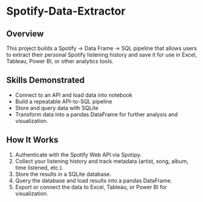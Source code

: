 # Spotify-Data-Extractor

## Overview

This project builds a Spotify → Data Frame → SQL pipeline that allows users to extract their personal Spotify listening history and save it for use in Excel, Tableau, Power BI, or other analytics tools.

## Skills Demonstrated

* Connect to an API and load data into notebook
* Build a repeatable API-to-SQL pipeline
* Store and query data with SQLite
* Transform data into a pandas DataFrame for further analysis and visualization.

## How It Works

1. Authenticate with the Spotify Web API via Spotipy.
2. Collect your listening history and track metadata (artist, song, album, time listened, etc.).
3. Store the results in a SQLite database.
4. Query the database and load results into a pandas DataFrame.
5. Export or connect the data to Excel, Tableau, or Power BI for visualization.
